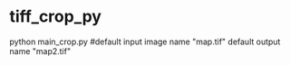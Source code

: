 # tiff_crop_py
python main_crop.py  #default input image name "map.tif" default output name "map2.tif"
 
